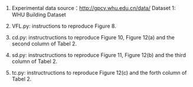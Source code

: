 1. Experimental data source：http://gpcv.whu.edu.cn/data/
Dataset 1: WHU Building Dataset

2. VFL.py: instructions to reproduce Figure 8.

3. cd.py: instructructions to reproduce Figure 10, Figure 12(a) and the second column of Tabel 2.

4. sd.py: instructructions to reproduce Figure 11, Figure 12(b) and the third column of Tabel 2.

5. tc.py: instructructions to reproduce Figure 12(c) and the forth column of Tabel 2.
